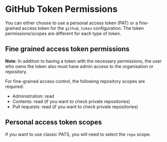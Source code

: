 # GitHub Token Permissions

You can either choose to use a personal access token (PAT) or a fine-grained access token for the 
`github_token` configuration. The token permissions/scopes are different for each type of token.


## Fine grained access token permissions

**Note**: In addition to having a token with the necessary permissions, the user who owns the
token also must have admin access to the organisation or repository.

For fine-grained access control, the following repository scopes are required:

- Administration: read
- Contents: read (if you want to check private repositories)
- Pull requests: read (if you want to check private repositories)

## Personal access token scopes

If you want to use classic PATS, you will need to select the `repo` scope.